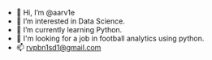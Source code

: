 - 👋 Hi, I’m @aarv1e
- 👀 I’m interested in Data Science.
- 🌱 I’m currently learning Python.
- 💞️ I'm looking for a job in football analytics using python.
- 📫 rvpbn1sd1@gmail.com

<!---
aarv1e/aarv1e is a ✨ special ✨ repository because its `README.md` (this file) appears on your GitHub profile.
You can click the Preview link to take a look at your changes.
--->
